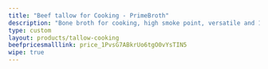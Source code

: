 ```yaml
---
title: "Beef tallow for Cooking - PrimeBroth"
description: "Bone broth for cooking, high smoke point, versatile and 100% NZ made. Try it today"
type: custom
layout: products/tallow-cooking
beefpricesmalllink: price_1PvsG7ABkrUo6tgO0vYsTIN5
wipe: true
---
```


